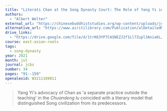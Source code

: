 ```yaml
---
title: "Literati Chan at the Song Dynasty Court: The Role of Yang Yi in the Creation Chan Identity"
authors:
  - "Albert Welter"
external_url: "https://chinesebuddhiststudies.org/wp-content/uploads/jcbs3405_Welter91-159.pdf"
alternative_url: "https://www.airitilibrary.com/Publication/alDetailedMesh?DocID=P20160922003-202107-202108240008-202108240008-91-159"
drive_links:
  - "https://drive.google.com/file/d/1trK63YP7CASNEZJ2f1Ll7Zupl3Ania6L/view?usp=drivesdk"
course: east-asian-roots
tags:
  - song-dynasty
year: 2021
month: jul
journal: jcbs
number: 34
pages: "91--159"
openalexid: W3211169811
---
```


> Yang Yi's advocacy of Chan as 'a separate practice outside the teaching' in the *Chuandeng lu* coincided with a literary model that distinguished Song civilization from its predecessors.
